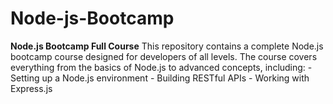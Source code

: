 # Node-js-Bootcamp
**Node.js Bootcamp Full Course**    This repository contains a complete Node.js bootcamp course designed for developers of all levels. The course covers everything from the basics of Node.js to advanced concepts, including:    - Setting up a Node.js environment   - Building RESTful APIs   - Working with Express.js   

